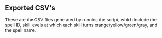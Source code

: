 ## Exported CSV's

These are the CSV files generated by running the script, which include the spell ID, skill levels at which each skill turns 
orange/yellow/green/gray, and the spell name.
